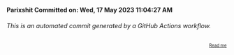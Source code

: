 **Parixshit Committed on: Wed, 17 May 2023 11:04:27 AM** <!-- 08c79c53-3437-4580-945d-2ba23362c9c9 -->

###### This is an automated commit generated by a GitHub Actions workflow.

<div align="right"><sub><sup><a href="https://github.com/Parixshit/AutoCommit.git">Read me</a></sup></sub></div>
